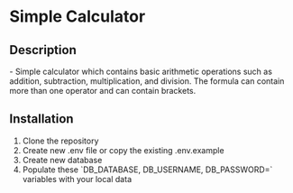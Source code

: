 <h1>Simple Calculator</h1>

<h2> Description</h2>
- Simple calculator which contains basic arithmetic operations such as addition, subtraction,
multiplication, and division. The formula can contain more than one operator and can contain brackets.


<h2>Installation</h2>
    <ol>
        <li>Clone the repository</li>
        <li>Create new .env file or copy the existing .env.example</li>
        <li>Create new database</li>
        <li>Populate these `DB_DATABASE, DB_USERNAME, DB_PASSWORD=` variables with your local data</li>
    </ol>
